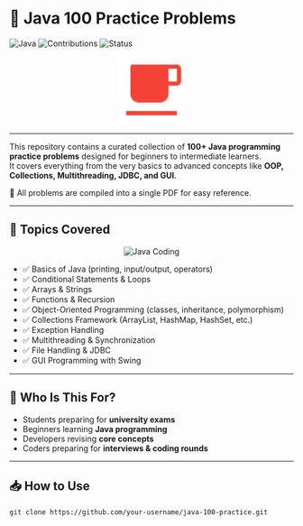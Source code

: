 # 🚀 Java 100 Practice Problems

![Java](https://img.shields.io/badge/Java-Programming-blue?logo=java&logoColor=white)
![Contributions](https://img.shields.io/badge/Contributions-Welcome-brightgreen?style=flat)
![Status](https://img.shields.io/badge/Status-Active-success)

<p align="center">
  <img src="https://raw.githubusercontent.com/PKief/vscode-material-icon-theme/main/icons/java.svg" alt="Java Logo" width="120"/>
</p>

---

This repository contains a curated collection of **100+ Java programming practice problems** designed for beginners to intermediate learners.  
It covers everything from the very basics to advanced concepts like **OOP, Collections, Multithreading, JDBC, and GUI**.

📄 All problems are compiled into a single PDF for easy reference.

---

## 📌 Topics Covered
<p align="center">
  <img src="https://images.unsplash.com/photo-1581092334720-5f0d5a6c54aa?ixlib=rb-4.0.3&q=80&fm=jpg&crop=entropy&cs=tinysrgb" alt="Java Coding" width="500"/>
</p>

- ✅ Basics of Java (printing, input/output, operators)  
- ✅ Conditional Statements & Loops  
- ✅ Arrays & Strings  
- ✅ Functions & Recursion  
- ✅ Object-Oriented Programming (classes, inheritance, polymorphism)  
- ✅ Collections Framework (ArrayList, HashMap, HashSet, etc.)  
- ✅ Exception Handling  
- ✅ Multithreading & Synchronization  
- ✅ File Handling & JDBC  
- ✅ GUI Programming with Swing  

---

## 🎯 Who Is This For?
- Students preparing for **university exams**  
- Beginners learning **Java programming**  
- Developers revising **core concepts**  
- Coders preparing for **interviews & coding rounds**  

---

## 📥 How to Use
```bash
git clone https://github.com/your-username/java-100-practice.git

